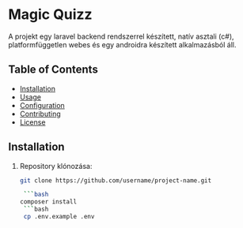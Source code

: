 # Magic Quizz 

A projekt egy laravel backend rendszerrel készített, natív asztali (c#), platformfüggetlen webes és egy androidra készített alkalmazásból áll. 

## Table of Contents

- [Installation](#installation)
- [Usage](#usage)
- [Configuration](#configuration)
- [Contributing](#contributing)
- [License](#license)

## Installation

1. Repository klónozása:

   ```bash
   git clone https://github.com/username/project-name.git

    ```bash
   composer install
    ```bash
    cp .env.example .env
